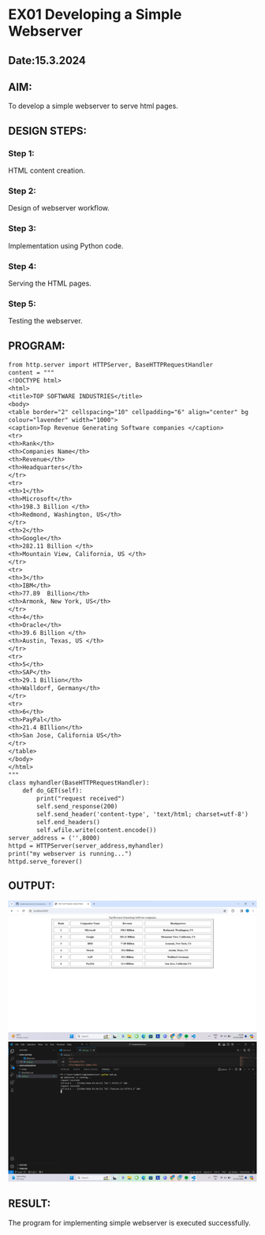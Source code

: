 # EX01 Developing a Simple Webserver
## Date:15.3.2024

## AIM:
To develop a simple webserver to serve html pages.

## DESIGN STEPS:
### Step 1: 
HTML content creation.

### Step 2:
Design of webserver workflow.

### Step 3:
Implementation using Python code.

### Step 4:
Serving the HTML pages.

### Step 5:
Testing the webserver.

## PROGRAM:
```
from http.server import HTTPServer, BaseHTTPRequestHandler
content = """
<!DOCTYPE html>
<html>
<title>TOP SOFTWARE INDUSTRIES</title>
<body>
<table border="2" cellspacing="10" cellpadding="6" align="center" bg colour="lavender" width="1000">
<caption>Top Revenue Generating Software companies </caption>
<tr>
<th>Rank</th>
<th>Companies Name</th>
<th>Revenue</th>
<th>Headquarters</th>
</tr>
<tr>
<th>1</th>
<th>Microsoft</th>
<th>198.3 Billion </th>
<th>Redmond, Washington, US</th>
</tr>
<th>2</th>
<th>Google</th>
<th>282.11 Billion </th>
<th>Mountain View, California, US </th>
</tr>
<tr>
<th>3</th>
<th>IBM</th>
<th>77.89  Billion</th>
<th>Armonk, New York, US</th>
</tr>
<th>4</th>
<th>Oracle</th>
<th>39.6 Billion </th>
<th>Austin, Texas, US </th>
</tr>
<tr>
<th>5</th>
<th>SAP</th>
<th>29.1 Billion</th>
<th>Walldorf, Germany</th>
</tr>
<tr>
<th>6</th>
<th>PayPal</th>
<th>21.4 BIllion</th>
<th>San Jose, California US</th>
</tr>
</table>
</body>
</html>
"""
class myhandler(BaseHTTPRequestHandler):
    def do_GET(self):
        print("request received")
        self.send_response(200)
        self.send_header('content-type', 'text/html; charset=utf-8')
        self.end_headers()
        self.wfile.write(content.encode())
server_address = ('',8000)
httpd = HTTPServer(server_address,myhandler)
print("my webserver is running...")
httpd.serve_forever()
```


## OUTPUT:
![alt text](<Screenshot 2024-03-15 033929.png>) 
![alt text](<Screenshot 2024-03-15 034035.png>)


## RESULT:
The program for implementing simple webserver is executed successfully.
